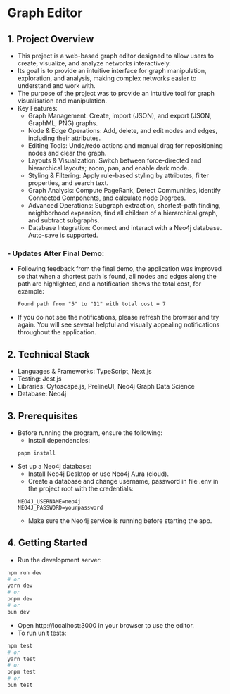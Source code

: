 # Graph Editor

## 1. Project Overview
- This project is a web-based graph editor designed to allow users to create, visualize, and analyze networks interactively. 
- Its goal is to provide an intuitive interface for graph manipulation, exploration, and analysis, making complex networks easier to understand and work with.
- The purpose of the project was to provide an intuitive tool for graph visualisation and manipulation. 
- Key Features:
    - Graph Management: Create, import (JSON), and export (JSON, GraphML, PNG) graphs.
    - Node & Edge Operations: Add, delete, and edit nodes and edges, including their attributes.
    - Editing Tools: Undo/redo actions and manual drag for repositioning nodes and clear the graph.
    - Layouts & Visualization: Switch between force-directed and hierarchical layouts; zoom, pan, and enable dark mode.
    - Styling & Filtering: Apply rule-based styling by attributes, filter properties, and search text.
    - Graph Analysis: Compute PageRank, Detect Communities, identify Connected Components, and calculate node Degrees.
    - Advanced Operations: Subgraph extraction, shortest-path finding, neighborhood expansion, find all children of a hierarchical graph, and subtract subgraphs.
    - Database Integration: Connect and interact with a Neo4j database. Auto-save is supported.

### - Updates After Final Demo:
- Following feedback from the final demo, the application was improved so that when a shortest path is found, all nodes and edges along the path are highlighted, and a notification shows the total cost, for example:
    ```
    Found path from "5" to "11" with total cost = 7
    ```
- If you do not see the notifications, please refresh the browser and try again. You will see several helpful and visually appealing notifications throughout the application.
    
## 2. Technical Stack
- Languages & Frameworks: TypeScript, Next.js
- Testing: Jest.js
- Libraries: Cytoscape.js, PrelineUI, Neo4j Graph Data Science
- Database: Neo4j

## 3. Prerequisites
- Before running the program, ensure the following:
    - Install dependencies:
    ```
    pnpm install

    ```
- Set up a Neo4j database:
    - Install Neo4j Desktop or use Neo4j Aura (cloud).
    - Create a database and change username, password in file .env in the project root with the credentials:
    ```
    NEO4J_USERNAME=neo4j
    NEO4J_PASSWORD=yourpassword
    ```
    - Make sure the Neo4j service is running before starting the app.

## 4. Getting Started
- Run the development server:
```bash
npm run dev
# or
yarn dev
# or
pnpm dev
# or
bun dev
```
- Open http://localhost:3000
 in your browser to use the editor.
- To run unit tests:
```bash
npm test
# or
yarn test
# or
pnpm test
# or
bun test
```
